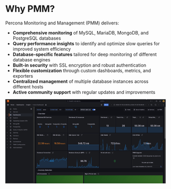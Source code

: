 # Why PMM?

Percona Monitoring and Management (PMM) delivers:

* **Comprehensive monitoring** of MySQL, MariaDB, MongoDB, and PostgreSQL databases
* **Query performance insights** to identify and optimize slow queries for improved system efficiency
* **Database-specific features** tailored for deep monitoring of different database engines
* **Built-in security** with SSL encryption and robust authentication
* **Flexible customization** through custom dashboards, metrics, and exporters
* **Centralized management** of multiple database instances across different hosts
* **Active community support** with regular updates and improvements

![!PMM Home Screen](../images/Home_screen.jpg)
